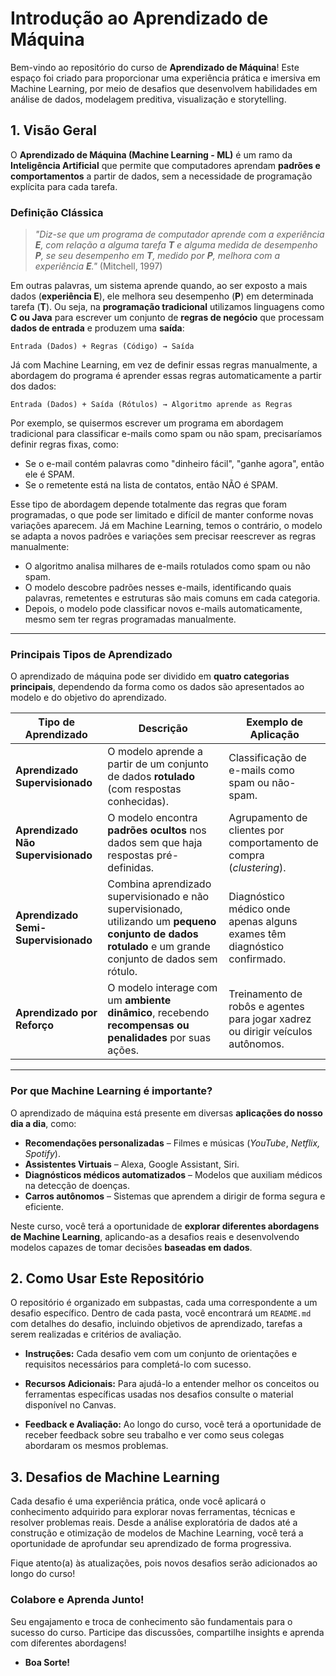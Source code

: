 # Introdução ao Aprendizado de Máquina

Bem-vindo ao repositório do curso de **Aprendizado de Máquina**! Este espaço foi criado para proporcionar uma experiência prática e imersiva em Machine Learning, por meio de desafios que desenvolvem habilidades em análise de dados, modelagem preditiva, visualização e storytelling.

## 1. Visão Geral

O **Aprendizado de Máquina (Machine Learning - ML)** é um ramo da **Inteligência Artificial** que permite que computadores aprendam **padrões e comportamentos** a partir de dados, sem a necessidade de programação explícita para cada tarefa.  

### Definição Clássica  

> *"Diz-se que um programa de computador aprende com a experiência **E**, com relação a alguma tarefa **T** e alguma medida de desempenho **P**, se seu desempenho em **T**, medido por **P**, melhora com a experiência **E**."* (Mitchell, 1997)  

Em outras palavras, um sistema aprende quando, ao ser exposto a mais dados (**experiência E**), ele melhora seu desempenho (**P**) em determinada tarefa (**T**). Ou seja, na **programação tradicional** utilizamos linguagens como **C ou Java** para escrever um conjunto de **regras de negócio** que processam **dados de entrada** e produzem uma **saída**:

```text
Entrada (Dados) + Regras (Código) → Saída
```

Já com Machine Learning, em vez de definir essas regras manualmente, a abordagem do programa é aprender essas regras automaticamente a partir dos dados:

```text
Entrada (Dados) + Saída (Rótulos) → Algoritmo aprende as Regras
```

Por exemplo, se quisermos escrever um programa em abordagem tradicional para classificar e-mails como spam ou não spam, precisaríamos definir regras fixas, como:

- Se o e-mail contém palavras como "dinheiro fácil", "ganhe agora", então ele é SPAM.
- Se o remetente está na lista de contatos, então NÃO é SPAM.

Esse tipo de abordagem depende totalmente das regras que foram programadas, o que pode ser limitado e difícil de manter conforme novas variações aparecem. Já em Machine Learning, temos o contrário, o modelo se adapta a novos padrões e variações sem precisar reescrever as regras manualmente: 

- O algoritmo analisa milhares de e-mails rotulados como spam ou não spam.
- O modelo descobre padrões nesses e-mails, identificando quais palavras, remetentes e estruturas são mais comuns em cada categoria.
- Depois, o modelo pode classificar novos e-mails automaticamente, mesmo sem ter regras programadas manualmente.

---

### Principais Tipos de Aprendizado  

O aprendizado de máquina pode ser dividido em **quatro categorias principais**, dependendo da forma como os dados são apresentados ao modelo e do objetivo do aprendizado.  

| **Tipo de Aprendizado**        | **Descrição** | **Exemplo de Aplicação** |
|--------------------------------|--------------|--------------------------|
| **Aprendizado Supervisionado**  | O modelo aprende a partir de um conjunto de dados **rotulado** (com respostas conhecidas). | Classificação de e-mails como spam ou não-spam. |
| **Aprendizado Não Supervisionado** | O modelo encontra **padrões ocultos** nos dados sem que haja respostas pré-definidas. | Agrupamento de clientes por comportamento de compra (*clustering*). |
| **Aprendizado Semi-Supervisionado** | Combina aprendizado supervisionado e não supervisionado, utilizando um **pequeno conjunto de dados rotulado** e um grande conjunto de dados sem rótulo. | Diagnóstico médico onde apenas alguns exames têm diagnóstico confirmado. |
| **Aprendizado por Reforço** | O modelo interage com um **ambiente dinâmico**, recebendo **recompensas ou penalidades** por suas ações. | Treinamento de robôs e agentes para jogar xadrez ou dirigir veículos autônomos. |

---

### Por que Machine Learning é importante?  

O aprendizado de máquina está presente em diversas **aplicações do nosso dia a dia**, como:  

- **Recomendações personalizadas** – Filmes e músicas (*YouTube*, *Netflix, Spotify*).  
- **Assistentes Virtuais** – Alexa, Google Assistant, Siri.  
- **Diagnósticos médicos automatizados** – Modelos que auxiliam médicos na detecção de doenças.  
- **Carros autônomos** – Sistemas que aprendem a dirigir de forma segura e eficiente.  

Neste curso, você terá a oportunidade de **explorar diferentes abordagens de Machine Learning**, aplicando-as a desafios reais e desenvolvendo modelos capazes de tomar decisões **baseadas em dados**. 

## 2. Como Usar Este Repositório

O repositório é organizado em subpastas, cada uma correspondente a um desafio específico. Dentro de cada pasta, você encontrará um `README.md` com detalhes do desafio, incluindo objetivos de aprendizado, tarefas a serem realizadas e critérios de avaliação.

- **Instruções:** Cada desafio vem com um conjunto de orientações e requisitos necessários para completá-lo com sucesso.

- **Recursos Adicionais:** Para ajudá-lo a entender melhor os conceitos ou ferramentas específicas usadas nos desafios consulte o material disponível no Canvas. 

- **Feedback e Avaliação:** Ao longo do curso, você terá a oportunidade de receber feedback sobre seu trabalho e ver como seus colegas abordaram os mesmos problemas.

## 3. Desafios de Machine Learning

Cada desafio é uma experiência prática, onde você aplicará o conhecimento adquirido para explorar novas ferramentas, técnicas e resolver problemas reais. Desde a análise exploratória de dados até a construção e otimização de modelos de Machine Learning, você terá a oportunidade de aprofundar seu aprendizado de forma progressiva.

<!--

| #  |Tarefa                          | Tipo de Problema | Prazo      |
|----|--------------------------------|------------------|------------|
| 01 | [Wine Quality](./winequality/) | Classificação    | 14/03/2025 |
| 02 | [Air Quality](./airquality/)   | Regressão        | 28/03/2025 |
| 03 | [Bank](./bank/)                | Agrupamento      | 18/04/2025 |

| 02 | [Wine Quality - Tarefa de Regressão](./airquality/) | 28/02/2025 |

Submeta aqui todos os notebooks em formato .ipynb contendo a resolução das atividades que você realizou individualmente durante nossas aulas práticas. 
•	Air Quality Dataset:
https://github.com/klaytoncastro/idp-machinelearning/tree/main/airqualityLinks to an external site.
•	Bank Dataset:
https://github.com/klaytoncastro/idp-machinelearning/tree/main/bankLinks to an external site.
•	California Dataset:
https://github.com/klaytoncastro/idp-machinelearning/tree/main/californiaLinks to an external site.
•	Mall Customers Dataset:
https://github.com/klaytoncastro/idp-machinelearning/tree/main/clusteringLinks to an external site.
•	Iris Dataset:
https://github.com/klaytoncastro/idp-machinelearning/tree/main/irisLinks to an external site.
•	Sentiment Analysis
https://github.com/klaytoncastro/idp-machinelearning/tree/main/nlpLinks to an external site.
Instruções:
1.	Nomeie seu arquivo como nome_atividade_nome_aluno.ipynb.
Exemplo: airquality_joao_silva.ipynb.
2.	Certifique-se de que o notebook está funcionando corretamente antes de enviar.
3.	Submeta o arquivo até a data limite indicada.
O representante de cada grupo indicado nas atividades abaixo deve submeter o notebook .ipynb contendo a solução desenvolvida durante as aulas práticas. Certifique-se de que está funcionando corretamente antes de enviar e, registre os nomes dos integrantes do grupo na primeira célula do notebook.
Atividades:
•	Reinforcement LearningLinks to an external site.
•	RNA (Redes Neurais Artificiais)Links to an external site.
•	Rules (Regras de Associação)Links to an external site.
Instruções: Nomeie o arquivo como grupoX_tarefa.ipynb, onde X é o número do grupo (exemplo: grupo1_reinforcement.ipynb).
-->

Fique atento(a) às atualizações, pois novos desafios serão adicionados ao longo do curso!

### Colabore e Aprenda Junto!

Seu engajamento e troca de conhecimento são fundamentais para o sucesso do curso. Participe das discussões, compartilhe insights e aprenda com diferentes abordagens!

- **Boa Sorte!**